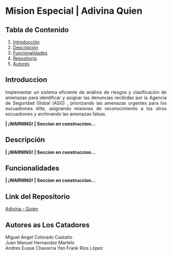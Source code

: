 # Mision Especial | Adivina Quien
## Tabla de Contenido
1. [Introducción](#introducción)
2. [Descripción](#descripción)
3. [Funcionalidades](#funcionalidades)
4. [Repositorio](#link-del-repositorio)
8. [Autores](#autores-as-los-catadores)

## Introduccion
<div style = "text-align: justify;">
Implementar un sistema eficiente de análisis de riesgos y clasificación de amenazas para identificar y asignar las denuncias recibidas por la Agencia de Seguridad Global (ASG) , priorizando las amenazas urgentes para los escuadrones élite, asignando misiones de reconocimiento a los otros escuadrones y archivando las amenazas falsas.

**| ¡WARNING! | Seccion en construccion...**

## Descripción

**| ¡WARNING! | Seccion en construccion...**

## Funcionalidades

**| ¡WARNING! | Seccion en construccion...**

## Link del Repositorio
[Adivina - Quien](https://github.com/migueCOLORADO/Adivina-Quien.git)

## Autores as Los Catadores
Miguel Ángel Colorado Castaño <br>
Juan Manuel Hernandez Martelo <br>
Andres Eusse Chavarria
Yan Frank Ríos López
</div>
